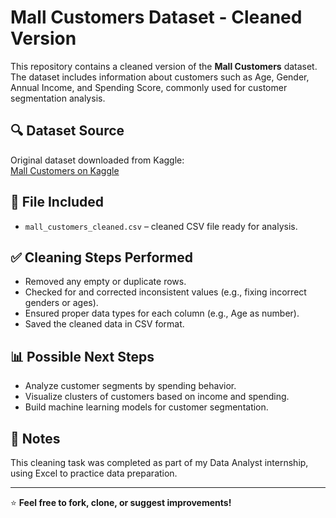 # Mall Customers Dataset - Cleaned Version

This repository contains a cleaned version of the **Mall Customers** dataset.  
The dataset includes information about customers such as Age, Gender, Annual Income, and Spending Score, commonly used for customer segmentation analysis.

## 🔍 Dataset Source
Original dataset downloaded from Kaggle:  
[Mall Customers on Kaggle](https://www.kaggle.com/datasets/vjchoudhary7/customer-segmentation-tutorial-in-python)

## 📄 File Included
- `mall_customers_cleaned.csv` – cleaned CSV file ready for analysis.

## ✅ Cleaning Steps Performed
- Removed any empty or duplicate rows.
- Checked for and corrected inconsistent values (e.g., fixing incorrect genders or ages).
- Ensured proper data types for each column (e.g., Age as number).
- Saved the cleaned data in CSV format.

## 📊 Possible Next Steps
- Analyze customer segments by spending behavior.
- Visualize clusters of customers based on income and spending.
- Build machine learning models for customer segmentation.

## 📌 Notes
This cleaning task was completed as part of my Data Analyst internship, using Excel to practice data preparation.

---

⭐ **Feel free to fork, clone, or suggest improvements!**
